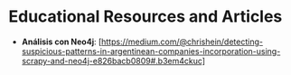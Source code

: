 # Educational Resources and Articles

- **Análisis con Neo4j**: [https://medium.com/@chrishein/detecting-suspicious-patterns-in-argentinean-companies-incorporation-using-scrapy-and-neo4j-e826bacb0809#.b3em4ckuc]
